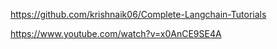 https://github.com/krishnaik06/Complete-Langchain-Tutorials

https://www.youtube.com/watch?v=x0AnCE9SE4A